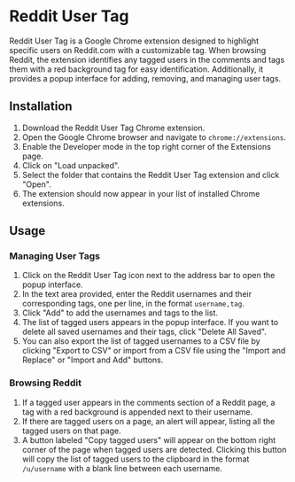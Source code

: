 # Reddit User Tag

Reddit User Tag is a Google Chrome extension designed to highlight specific users on Reddit.com with a customizable tag. When browsing Reddit, the extension identifies any tagged users in the comments and tags them with a red background tag for easy identification. Additionally, it provides a popup interface for adding, removing, and managing user tags.

## Installation

1. Download the Reddit User Tag Chrome extension.
2. Open the Google Chrome browser and navigate to `chrome://extensions`.
3. Enable the Developer mode in the top right corner of the Extensions page.
4. Click on "Load unpacked".
5. Select the folder that contains the Reddit User Tag extension and click "Open".
6. The extension should now appear in your list of installed Chrome extensions.

## Usage

### Managing User Tags

1. Click on the Reddit User Tag icon next to the address bar to open the popup interface.
2. In the text area provided, enter the Reddit usernames and their corresponding tags, one per line, in the format `username,tag`.
3. Click "Add" to add the usernames and tags to the list.
4. The list of tagged users appears in the popup interface. If you want to delete all saved usernames and their tags, click "Delete All Saved".
5. You can also export the list of tagged usernames to a CSV file by clicking "Export to CSV" or import from a CSV file using the "Import and Replace" or "Import and Add" buttons.

### Browsing Reddit

1. If a tagged user appears in the comments section of a Reddit page, a tag with a red background is appended next to their username.
2. If there are tagged users on a page, an alert will appear, listing all the tagged users on that page.
3. A button labeled "Copy tagged users" will appear on the bottom right corner of the page when tagged users are detected. Clicking this button will copy the list of tagged users to the clipboard in the format `/u/username` with a blank line between each username.
